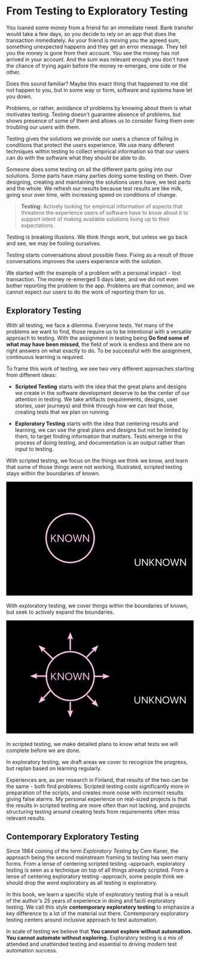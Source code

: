 # From Testing to Exploratory Testing

You loaned some money from a friend for an immediate need. Bank transfer would take a few days, so you decide to rely on an app that does the transaction immediately. As your friend is moving you the agreed sum, something unexpected happens and they get an error message. They tell you the money is gone from their account. You see the money has not arrived in your account. And the sum was relevant enough you don't have the chance of trying again before the money re-emerges, one side or the other.

Does this sound familiar? Maybe this exact thing that happened to me did not happen to you, but in some way or form, software and systems have let you down. 

Problems, or rather, avoidance of problems by knowing about them is what motivates testing. Testing doesn't guarantee absence of problems, but shows presence of some of them and allows us to consider fixing them over troubling our users with them. 

Testing gives the solutions we provide our users a chance of failing in conditions that protect the users experience. We use many different techniques within testing to collect empirical information so that our users can do with the software what they should be able to do. 

Someone does some testing on all the different parts going into our solutions. Some parts have many parties doing some testing on them. Over designing, creating and maintaining the solutions users have, we test parts and the whole. We refresh our results because test results are like milk, going sour over time, with increasing speed on conditions of change. 

> **Testing**: Actively looking for empirical information of aspects that threatens the experience users of software have to know about it to support intent of making available solutions living up to their expectations.

Testing is breaking illusions. We think things work, but unless we go back and see, we may be fooling ourselves. 

Testing starts conversations about possible fixes. Fixing as a result of those conversations improves the users experience with the solution. 

We started with the example of a problem with a personal impact - lost transaction. The money re-emerged 5 days later, and we did not even bother reporting the problem to the app. Problems are that common, and we cannot expect our users to do the work of reporting them for us. 

## Exploratory Testing

With all testing, we face a dilemma. Everyone tests. Yet many of the problems we want to find, those require us to be intentional with a versatile approach to testing. With the assignment in testing being **Go find some of what may have been missed**, the field of work is endless and there are no right answers on what exactly to do. To be successful with the assignment, continuous learning is required.

To frame this work of testing, we see two very different approaches starting from different ideas: 

   * **Scripted Testing** starts with the idea that the great plans and designs we create in the software development deserve to be the center of our attention in testing. We take artifacts (requirements, designs, user stories, user journeys) and think through how we can test those, creating tests that we plan on running. 

   * **Exploratory Testing** starts with the idea that centering results and learning, we can use the great plans and designs but not be limited by them, to target finding information that matters. Tests emerge in the process of doing testing, and documentation is an output rather than input to testing. 

With scripted testing, we focus on the things we think we know, and learn that some of those things were not working. Illustrated, scripted testing stays within the boundaries of known.

![Illustration: Scripted Testing](img/ScriptedTesting.png)

With exploratory testing, we cover things within the boundaries of known, but seek to actively expand the boundaries. 

![Illustration: Exploratory Testing](img/ExploratoryTesting.png)

In scripted testing, we make detailed plans to know what tests we will complete before we are done. 

In exploratory testing, we draft areas we cover to recognize the progress, but replan based on learning regularly. 

Experiences are, as per research in Finland, that results of the two can be the same - both find problems. Scripted testing costs significantly more in preparation of the scripts, and creates more noise with incorrect results giving false alarms. My personal experience on real-sized projects is that the results in scripted testing are more often than not lacking, and projects structuring testing around creating tests from requirements often miss relevant results. 

## Contemporary Exploratory Testing

Since 1984 coining of the term *Exploratory Testing* by Cem Kaner, the approach being the second mainstream framing to testing has seen many forms. From a lense of centering scripted testing -approach, exploratory testing is seen as a technique on top of all things already scripted. From a lense of centering exploratory testing -approach, some people think we should drop the word exploratory as all testing is exploratory. 

In this book, we learn a specific style of exploratory testing that is a result of the author's 25 years of experience in doing and facili exploratory testing. We call this style **contemporary exploratory testing** to emphasize a key difference to a lot of the material out there. Contemporary exploratory testing centers around inclusive approach to test automation.

In scale of testing we believe that **You cannot explore without automation. You cannot automate without exploring.** Exploratory testing is a mix of attended and unattended testing and essential to driving modern test automation success. 



